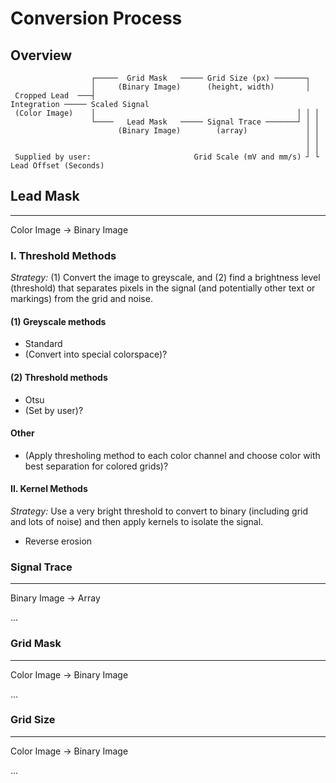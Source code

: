 

# Conversion Process


## Overview

```
                  ┌─────  Grid Mask   ───── Grid Size (px) ───────┐
                  │     (Binary Image)      (height, width)       │
 Cropped Lead  ───┤                                          Integration ───── Scaled Signal
 (Color Image)    │                                             │ │ │
                  └────   Lead Mask   ───── Signal Trace ───────┘ │ │
                        (Binary Image)        (array)             │ │
                                                                  │ │
                                                                  │ │
 Supplied by user:                       Grid Scale (mV and mm/s) ┘ └ Lead Offset (Seconds)
```


## Lead Mask

***

Color Image -> Binary Image


### I. Threshold Methods

*Strategy:* (1) Convert the image to greyscale, and (2) find a brightness level (threshold) that separates pixels in the signal (and potentially other text or markings) from the grid and noise.

#### (1) Greyscale methods

- Standard
- (Convert into special colorspace)?

#### (2) Threshold methods

- Otsu
- (Set by user)?

#### Other

- (Apply thresholing method to each color channel and choose color with best separation for colored grids)?


#### II. Kernel Methods

*Strategy:* Use a very bright threshold to convert to binary (including grid and lots of noise) and then apply kernels to isolate the signal.

- Reverse erosion



### Signal Trace

***

Binary Image -> Array

...



### Grid Mask

***

Color Image -> Binary Image

...



### Grid Size

***

Color Image -> Binary Image

...
